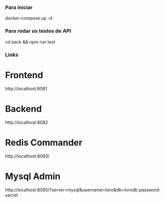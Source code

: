 ### Para iniciar
docker-compose up -d

### Para rodar os testes de API
cd back && npm run test

### Links

# Frontend
http://localhost:8081

# Backend
http://localhost:8082

# Redis Commander
http://localhost:8083/

# Mysql Admin
http://localhost:8085/?server=mysql&username=toro&db=torodb
password: secret